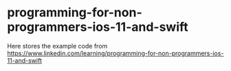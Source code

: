 # programming-for-non-programmers-ios-11-and-swift

Here stores the example code from https://www.linkedin.com/learning/programming-for-non-programmers-ios-11-and-swift
